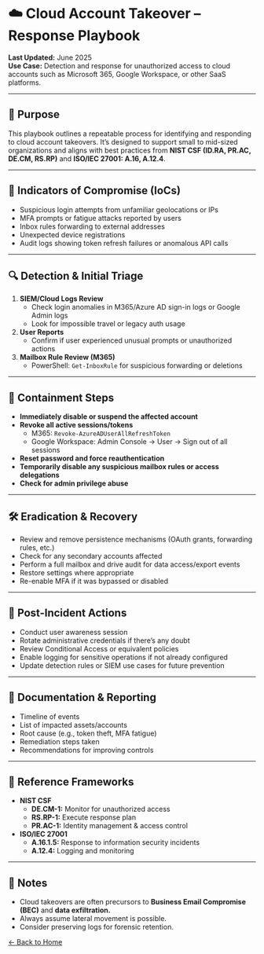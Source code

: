 # ☁️ Cloud Account Takeover – Response Playbook

**Last Updated:** June 2025  
**Use Case:** Detection and response for unauthorized access to cloud accounts such as Microsoft 365, Google Workspace, or other SaaS platforms.

---

## 🎯 Purpose

This playbook outlines a repeatable process for identifying and responding to cloud account takeovers. It’s designed to support small to mid-sized organizations and aligns with best practices from **NIST CSF (ID.RA, PR.AC, DE.CM, RS.RP)** and **ISO/IEC 27001: A.16, A.12.4**.

---

## 🧩 Indicators of Compromise (IoCs)

- Suspicious login attempts from unfamiliar geolocations or IPs
- MFA prompts or fatigue attacks reported by users
- Inbox rules forwarding to external addresses
- Unexpected device registrations
- Audit logs showing token refresh failures or anomalous API calls

---

## 🔍 Detection & Initial Triage

1. **SIEM/Cloud Logs Review**
   - Check login anomalies in M365/Azure AD sign-in logs or Google Admin logs
   - Look for impossible travel or legacy auth usage
2. **User Reports**
   - Confirm if user experienced unusual prompts or unauthorized actions
3. **Mailbox Rule Review (M365)**
   - PowerShell: `Get-InboxRule` for suspicious forwarding or deletions

---

## 🚨 Containment Steps

- **Immediately disable or suspend the affected account**
- **Revoke all active sessions/tokens**
  - M365: `Revoke-AzureADUserAllRefreshToken`
  - Google Workspace: Admin Console → User → Sign out of all sessions
- **Reset password and force reauthentication**
- **Temporarily disable any suspicious mailbox rules or access delegations**
- **Check for admin privilege abuse**

---

## 🛠️ Eradication & Recovery

- Review and remove persistence mechanisms (OAuth grants, forwarding rules, etc.)
- Check for any secondary accounts affected
- Perform a full mailbox and drive audit for data access/export events
- Restore settings where appropriate
- Re-enable MFA if it was bypassed or disabled

---

## 🔏 Post-Incident Actions

- Conduct user awareness session
- Rotate administrative credentials if there’s any doubt
- Review Conditional Access or equivalent policies
- Enable logging for sensitive operations if not already configured
- Update detection rules or SIEM use cases for future prevention

---

## 📑 Documentation & Reporting

- Timeline of events
- List of impacted assets/accounts
- Root cause (e.g., token theft, MFA fatigue)
- Remediation steps taken
- Recommendations for improving controls

---

## 🔗 Reference Frameworks

- **NIST CSF**
  - **DE.CM-1:** Monitor for unauthorized access
  - **RS.RP-1:** Execute response plan
  - **PR.AC-1:** Identity management & access control
- **ISO/IEC 27001**
  - **A.16.1.5:** Response to information security incidents
  - **A.12.4:** Logging and monitoring

---

## 🧠 Notes

- Cloud takeovers are often precursors to **Business Email Compromise (BEC)** and **data exfiltration.**
- Always assume lateral movement is possible.
- Consider preserving logs for forensic retention.

[← Back to Home](https://mcostner.github.io/)
